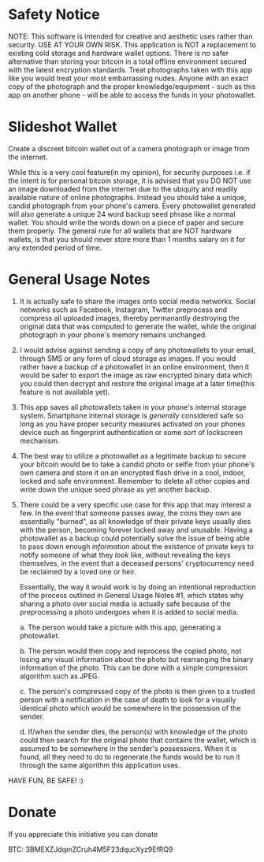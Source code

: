 # Safety Notice
NOTE: This software is intended for creative and aesthetic uses rather than security. USE AT YOUR OWN RISK.  This application is NOT a replacement to existing cold storage and hardware wallet options.  There is no safer alternative than storing your bitcoin in a total offline environment secured with the latest encryption standards.  Treat photographs taken with this app like you would treat your most embarrassing nudes.  Anyone with an exact copy of the photograph and the proper knowledge/equipment - such as this app on another phone - will be able to access the funds in your photowallet.


# Slideshot Wallet
Create a discreet bitcoin wallet out of a camera photograph or image from the internet.

While this is a very cool feature(in my opinion), for security purposes i.e. if the intent is for personal bitcoin storage, it is advised that you DO NOT use an image downloaded from the internet due to the ubiquity and readily available nature of online photographs. Instead you should take a unique, candid photograph from your phone's camera.  Every photowallet generated will also generate a unique 24 word backup seed phrase like a normal wallet.  You should write the words down on a piece of paper and secure them properly. The general rule for all wallets that are NOT hardware wallets, is that you should never store more than 1 months salary on it for any extended period of time.

# General Usage Notes
1. It is actually safe to share the images onto social media networks.  Social networks such as Facebook, Instagram, Twitter preprocess and compress all uploaded images, thereby permanantly destroying the original data that was computed to generate the wallet, while the original photograph in your phone's memory remains unchanged.


2. I would advise against sending a copy of any photowallets to your email, through SMS or any form of cloud storage as images.  If you would rather have a backup of a photowallet in an online environment, then it would be safer to export the image as raw encrypted binary data which you could then decrypt and restore the original image at a later time(this feature is not available yet).


3. This app saves all photowallets taken in your phone's internal storage system.  Smartphone internal storage is *generally* considered safe so long as you have proper security measures activated on your phones device such as fingerprint authentication or some sort of lockscreen mechanism.


4. The best way to utilize a photowallet as a legitimate backup to secure your bitcoin would be to take a candid photo or selfie from your phone's own camera and store it on an encrypted flash drive in a cool, indoor, locked and safe environment.  Remember to delete all other copies and write down the unique seed phrase as yet another backup.

5. There could be a very specific use case for this app that may interest a few.  In the event that someone passes away, the coins they own are essentially "burned", as all knowledge of their private keys usually dies with the person, becoming forever locked away and unusable.  Having a photowallet as a backup could potentially solve the issue of being able to pass down enough *information* about the existence of private keys to notify someone of what they *look* like, without revealing the keys themselves, in the event that a deceased persons' cryptocurrency need be reclaimed by a loved one or heir.

   Essentially, the way it would work is by doing an intentional reproduction of the process outlined in General Usage Notes #1, which states why sharing a photo over social media is actually safe because of the preprocessing a photo undergoes when it is added to social media.

   a. The person would take a picture with this app, generating a photowallet.

   b. The person would then copy and reprocess the copied photo, not losing any visual information about the photo but rearranging the binary information of the photo. This can be done with a simple compression algorithm such as JPEG.

   c. The person's compressed copy of the photo is then given to a trusted person with a notification in the case of death to look for a visually identical photo which would be somewhere in the possession of the sender.

   d. If/when the sender dies, the person(s) with knowledge of the photo could then search for the original photo that contains the wallet, which is assumed to be somewhere in the sender's possessions.  When it is found, all they need to do to regenerate the funds would be to run it through the same algorithm this application uses.

HAVE FUN, BE SAFE! :)


# Donate
If you appreciate this initiative you can donate

BTC: 3BMEXZJdqmZCruh4M5F23dqucXyz9EfRQ9
